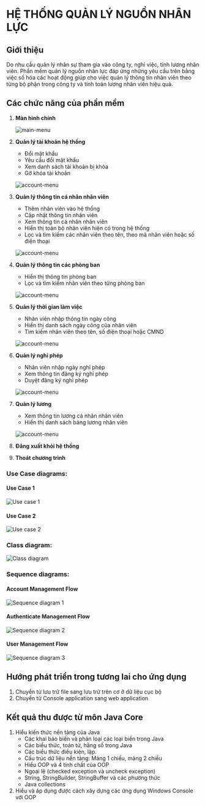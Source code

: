 # HỆ THỐNG QUẢN LÝ NGUỒN NHÂN LỰC

## Giới thiệu

Do nhu cầu quản lý nhân sự tham gia vào công ty, nghỉ việc, tính lương nhân viên. Phần mềm quản lý nguồn nhân lực đáp
ứng những yêu cầu trên bằng việc số hóa các hoạt động giúp cho việc quản lý thông tin nhân viên theo từng bộ phận trong
công ty và tính toán lương nhân viên hiệu quả.

## Các chức năng của phần mềm

1. **Màn hình chính**

   ![main-menu](ui/main.png)


2. **Quản lý tài khoản hệ thống**
    - Đổi mật khẩu
    - Yêu cầu đổi mật khẩu
    - Xem danh sách tài khoản bị khóa
    - Gỡ khóa tài khoản

    ![account-menu](ui/account-menu.png)

3. **Quản lý thông tin cá nhân nhân viên**
    - Thêm nhân viên vào hệ thống
    - Cập nhật thông tin nhân viên
    - Xem thông tin cá nhân nhân viên
    - Hiển thị toàn bộ nhân viên hiện có trong hệ thống
    - Lọc và tìm kiếm các nhân viên theo tên, theo mã nhân viên hoặc số điện thoại

   ![account-menu](ui/user-menu.png)


4. **Quản lý thông tin các phòng ban**
    - Hiển thị thông tin phòng ban
    - Lọc và tìm kiếm nhân viên theo từng phòng ban

   ![account-menu](ui/department-menu.png)

5. **Quản lý thời gian làm việc**
    - Nhân viên nhập thông tin ngày công
    - Hiển thị danh sách ngày công của nhân viên
    - Tìm kiếm nhân viên theo tên, số điện thoại hoặc CMND

   ![account-menu](ui/working-day-menu.png)

6. **Quản lý nghỉ phép**
    - Nhân viên nhập ngày nghỉ phép
    - Xem thông tin đăng ký nghỉ phép
    - Duyệt đăng ký nghỉ phép

   ![account-menu](ui/leave-menu.png)

7. **Quản lý lương**
    - Xem thông tin lương cá nhân nhân viên
    - Hiển thị danh sách bảng lương nhân viên

   ![account-menu](ui/salary-menu.png)

8. **Đăng xuất khỏi hệ thống**
9. **Thoát chương trình**

### Use Case diagrams:

#### Use Case 1
![Use case 1](diagrams/usecase_diagrams/usecase_diagram_account_department_salary.jpg)

#### Use Case 2
![Use case 2](diagrams/usecase_diagrams/usecase_diagram_user_timeoff_workday.jpg)

### Class diagram:

![Class diagram](diagrams/class_diagram.svg)

### Sequence diagrams:

#### Account Management Flow

![Sequence diagram 1](diagrams/sequence_diagrams/account_management_flow.jpg)

#### Authenticate Management Flow

![Sequence diagram 2](diagrams/sequence_diagrams/authenticate_management_flow.jpg)

#### User Management Flow

![Sequence diagram 3](diagrams/sequence_diagrams/user_management_flow.jpg)

## Hướng phát triển trong tương lai cho ứng dụng

1. Chuyển từ lưu trữ file sang lưu trữ trên cơ ở dữ liệu cục bộ
2. Chuyển từ Console application sang web application

## Kết quả thu được từ môn Java Core

1. Hiểu kiến thức nền tảng của Java
    + Các khai báo biến và phân loại các loại biến trong Java
    + Các biểu thức, toán tử, hằng số trong Java
    + Các biểu thức điều kiện, lặp.
    + Cấu trúc dữ liệu nền tảng: Mảng 1 chiều, mảng 2 chiều
    + Hiểu OOP và 4 tính chất của OOP
    + Ngoại lệ (checked exception và uncheck exception)
    + String, StringBuilder, StringBuffer và các phương thức
    + Java collections
2. Hiểu và áp dụng được cách xây dựng các ứng dụng Windows Console với OOP 